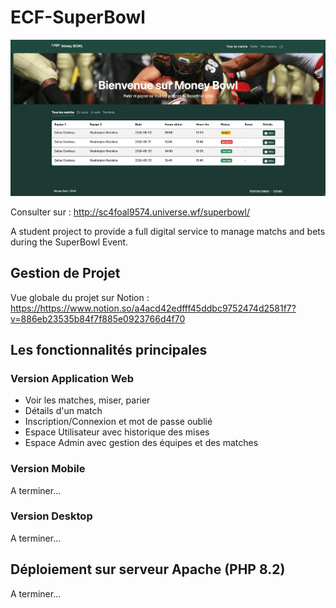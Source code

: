 # ECF-SuperBowl

![cover](screenshot.png)

Consulter sur : <http://sc4foal9574.universe.wf/superbowl/>

A student project to provide a full digital service to manage matchs and bets during the SuperBowl Event.

## Gestion de Projet

Vue globale du projet sur Notion : <https://https://www.notion.so/a4acd42edfff45ddbc9752474d2581f7?v=886eb23535b84f7f885e0923766d4f70>

## Les fonctionnalités principales

### Version Application Web

* Voir les matches, miser, parier
* Détails d'un match
* Inscription/Connexion et mot de passe oublié
* Espace Utilisateur avec historique des mises
* Espace Admin avec gestion des équipes et des matches

### Version Mobile

A terminer...

### Version Desktop

A terminer...

## Déploiement sur serveur Apache (PHP 8.2)

A terminer...

